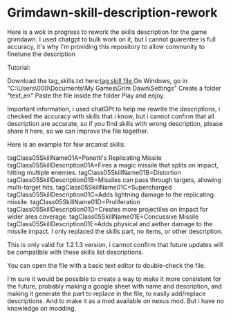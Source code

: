 # Grimdawn-skill-description-rework
Here is a wok in progress to rework the skills description for the game grimdawn. I used chatgpt to bulk work on it, but i cannot guarentee is full accuracy, it's why i'm providing this repository to allow community to finetune the description

Tutorial:

Download the tag_skills.txt here:[tag skill file
](https://github.com/Mr-Jay/Grimdawn-skill-description-rework/blob/main/tags_skills.txt)
On Windows, go in "C:\Users\000\Documents\My Games\Grim Dawn\Settings"
Create a folder "text_en"
Paste the file inside the folder
Play and enjoy.

Important information, i used chatGPt to help me rewrite the descriptions, i checked the accuracy with skills that i know, but i cannot confirm that all description are accurate, so if you find skills with wrong description, please share it here, so we can improve the file together.

Here is an example for few arcanist skills:

tagClass05SkillName01A=Panetti's Replicating Missile
tagClass05SkillDescription01A=Fires a magic missile that splits on impact, hitting multiple enemies.
tagClass05SkillName01B=Distortion
tagClass05SkillDescription01B=Missiles can pass through targets, allowing multi-target hits.
tagClass05SkillName01C=Supercharged
tagClass05SkillDescription01C=Adds lightning damage to the replicating missile.
tagClass05SkillName01D=Proliferation
tagClass05SkillDescription01D=Creates more projectiles on impact for wider area coverage.
tagClass05SkillName01E=Concussive Missile
tagClass05SkillDescription01E=Adds physical and aether damage to the missile impact.
I only replaced the skills part, no items, or other description.

This is only valid for 1.2.1.3 version, i cannot confirm that future updates will be compatible with these skills list descriptions.

You can open the file with a basic text editor to double-check the file.

I'm sure it would be possible to create a way to make it more consistent for the future, probably making a google sheet with name and description, and making it generate the part to replace in the file, to easily add/replace descriptions. And to make it as a mod available on nexus mod. But i have no knowledge on modding.
